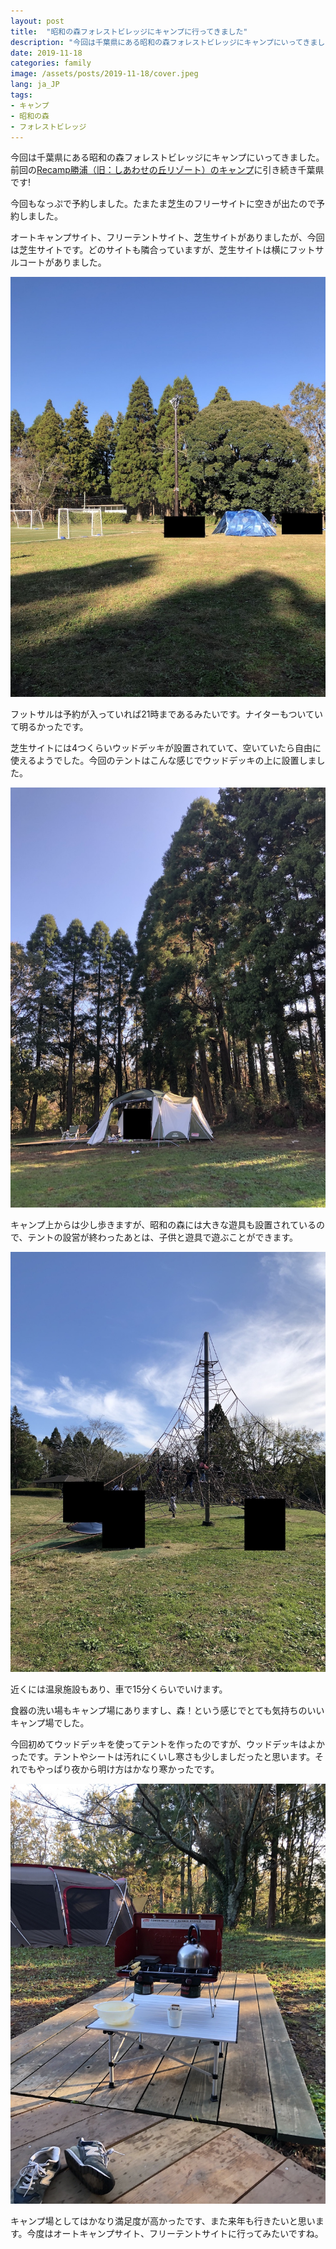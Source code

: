 ```yaml
---
layout: post
title:  "昭和の森フォレストビレッジにキャンプに行ってきました"
description: "今回は千葉県にある昭和の森フォレストビレッジにキャンプにいってきました。前回のRecamp勝浦（旧：しあわせの丘リゾート）のキャンプに引き続き千葉県です!"
date: 2019-11-18
categories: family
image: /assets/posts/2019-11-18/cover.jpeg
lang: ja_JP
tags:
- キャンプ
- 昭和の森
- フォレストビレッジ
---
```


今回は千葉県にある昭和の森フォレストビレッジにキャンプにいってきました。
前回の[Recamp勝浦（旧：しあわせの丘リゾート）のキャンプ](https://masamichiueta.github.io/family/2019/10/29/shiawasenooka-resort-camp.html)に引き続き千葉県です!


今回もなっぷで予約しました。たまたま芝生のフリーサイトに空きが出たので予約しました。

オートキャンプサイト、フリーテントサイト、芝生サイトがありましたが、今回は芝生サイトです。どのサイトも隣合っていますが、芝生サイトは横にフットサルコートがありました。

![芝生サイト](/assets/posts/2019-11-18/forestvillage.jpeg "芝生サイト")

フットサルは予約が入っていれば21時まであるみたいです。ナイターもついていて明るかったです。

芝生サイトには4つくらいウッドデッキが設置されていて、空いていたら自由に使えるようでした。今回のテントはこんな感じでウッドデッキの上に設置しました。

![テント](/assets/posts/2019-11-18/cover.jpeg "テント")

キャンプ上からは少し歩きますが、昭和の森には大きな遊具も設置されているので、テントの設営が終わったあとは、子供と遊具で遊ぶことができます。

![遊具](/assets/posts/2019-11-18/athretic.jpeg "遊具")

近くには温泉施設もあり、車で15分くらいでいけます。

食器の洗い場もキャンプ場にありますし、森！という感じでとても気持ちのいいキャンプ場でした。

今回初めてウッドデッキを使ってテントを作ったのですが、ウッドデッキはよかったです。テントやシートは汚れにくいし寒さも少しましだったと思います。それでもやっぱり夜から明け方はかなり寒かったです。

![ウッドデッキ](/assets/posts/2019-11-18/wooddeck.jpeg "ウッドデッキ")

キャンプ場としてはかなり満足度が高かったです、また来年も行きたいと思います。今度はオートキャンプサイト、フリーテントサイトに行ってみたいですね。